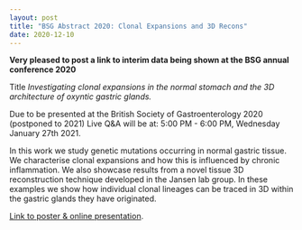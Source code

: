 ```yaml
---
layout: post
title: "BSG Abstract 2020: Clonal Expansions and 3D Recons"
date: 2020-12-10
---
```


**Very pleased to post a link to interim data being shown at the BSG annual conference 2020**

Title *Investigating clonal expansions in the normal stomach and the 3D architecture of oxyntic gastric glands.*

Due to be presented at the British Society of Gastroenterology 2020 (postponed to 2021)
Live Q&A will be at:
5:00 PM - 6:00 PM, Wednesday January 27th 2021.

In this work we study genetic mutations occurring in normal gastric tissue. We characterise clonal expansions and how this is influenced by chronic inflammation.
We also showcase results from a novel tissue 3D reconstruction technique developed in the Jansen lab group.  In these examples we show how individual clonal lineages can be traced in 3D within the gastric glands they have originated.

[Link to poster & online presentation](https://youtu.be/ZFqplygRQ0k). 
